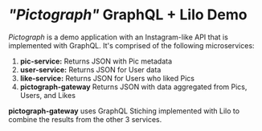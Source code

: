 # *"Pictograph"* GraphQL + Lilo Demo

*Pictograph* is a demo application with an Instagram-like API that is implemented with GraphQL. It's comprised of the following microservices:

1. **pic-service:** Returns JSON with Pic metadata
2. **user-service:** Returns JSON for User data
3. **like-service:** Returns JSON for Users who liked Pics
4. **pictograph-gateway** Returns JSON with data aggregated from Pics, Users, and Likes

**pictograph-gateway** uses GraphQL Stiching implemented with Lilo to combine the results from the other 3 services.
